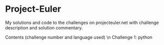 # Project-Euler
My solutions and code to the challenges on projecteuler.net with challenge description and solution commentary.


Contents (challenge number and language used)
\n Challenge 1: python
